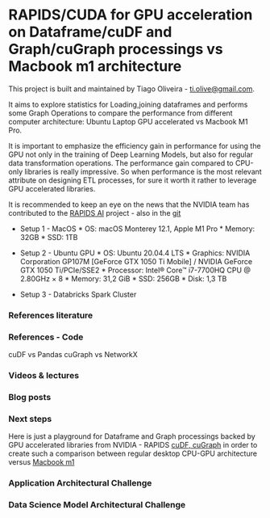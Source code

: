 # RAPIDS/CUDA for GPU acceleration on Dataframe/cuDF and Graph/cuGraph processings vs Macbook m1 architecture

This project is built and maintained by Tiago Oliveira - [ti.olive@gmail.com](https://www.linkedin.com/in/tiagoliveira/).



It aims to explore statistics for Loading,joining dataframes and performs some Graph Operations to compare the performance from different computer architecture: Ubuntu Laptop GPU accelerated vs Macbook M1 Pro. 



It is important to emphasize the efficiency gain in performance for using the GPU not only in the training of Deep Learning Models, but also for regular data transformation operations. The performance gain compared to CPU-only libraries is really impressive. So when performance is the most relevant attribute on designing ETL processes, for sure it worth it rather to leverage GPU accelerated libraries.



It is recommended to keep an eye on the news that the NVIDIA team has contributed to the [RAPIDS AI](https://rapids.ai/) project - also in the [git](https://github.com/rapidsai/)


* Setup 1 - MacOS
              * OS: macOS Monterey 12.1, Apple M1 Pro
              * Memory: 32GB
              * SSD: 1TB


* Setup 2 - Ubuntu GPU
              * OS: Ubuntu 20.04.4 LTS
              * Graphics: NVIDIA Corporation GP107M [GeForce GTX 1050 Ti Mobile] / NVIDIA GeForce GTX 1050 Ti/PCIe/SSE2
              * Processor: Intel® Core™ i7-7700HQ CPU @ 2.80GHz × 8
              * Memory: 31,2 GiB
              * SSD: 256GB
              * Disk: 1,3 TB


* Setup 3 - Databricks Spark Cluster


### References literature


### References - Code

cuDF vs Pandas
cuGraph vs NetworkX

### Videos & lectures

### Blog posts

### Next steps
Here is just a playground for Dataframe and Graph processings backed by GPU accelerated libraries from NVIDIA - RAPIDS [cuDF, cuGraph](https://github.com/rapidsai/) in order to create such a comparison between regular desktop CPU-GPU architecture versus [Macbook m1](https://www.theverge.com/2021/10/26/22746371/macbook-pro-m1-max-apple-gpu-performance-nvidia-amd) 

### Application Architectural Challenge

### Data Science Model Architectural Challenge
